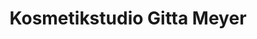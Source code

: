 ---
title: "Kosmetikstudio Gitta Meyer"
url: /luebbecke/kosmetikstudio-gitta-meyer/
shop: Kosmetik
---
